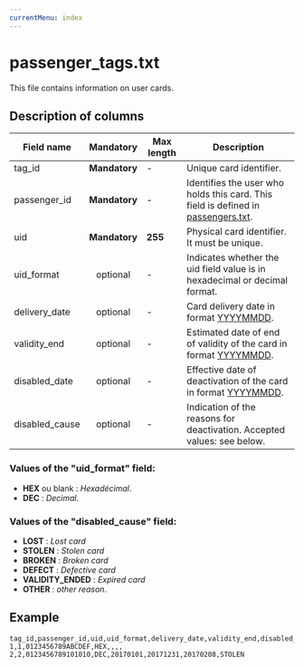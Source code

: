 ```yaml
---
currentMenu: index
---
```


# passenger_tags.txt

This file contains information on user cards.

## Description of columns

| Field name           |  Mandatory    |  Max length | Description                                                                                              |
|------------------------|:------------:|------|----------------------------------------------------------------------------------------------------------|
| tag_id                 | **Mandatory** |   -  | 	Unique card identifier.                                                                                 |
| passenger_id           | **Mandatory** |   -  | Identifies the user who holds this card. This field is defined in [passengers.txt](passengers.txt.html). |
| uid                    | **Mandatory** |  **255** | Physical card identifier. It must be unique.                                                             |
| uid_format             | optional       |   -  | Indicates whether the uid field value is in hexadecimal or decimal format.                               |
| delivery_date          | optional       |   -  | Card delivery date in format [YYYYMMDD](types.html#Dates).                                               |
| validity_end           | optional       |   -  | Estimated date of end of validity of the card in format [YYYYMMDD](types.html#Dates).                    |
| disabled_date          | optional       |   -  | Effective date of deactivation of the card in format [YYYYMMDD](types.html#Dates).                       |
| disabled_cause         | optional       |   -  | Indication of the reasons for deactivation. Accepted values: see below.                       |


### Values of the "uid_format" field:

* **HEX** ou blank : *Hexadécimal*.
* **DEC** : *Decimal*.

### Values of the "disabled_cause" field:

* **LOST**           : *Lost card*
* **STOLEN**         : *Stolen card*
* **BROKEN**         : *Broken card*
* **DEFECT**         : *Defective card*
* **VALIDITY_ENDED** : *Expired card*
* **OTHER**          : *other reason*.


## Example
```
tag_id,passenger_id,uid,uid_format,delivery_date,validity_end,disabled_date,disabled_cause
1,1,0123456789ABCDEF,HEX,,,,
2,2,0123456789101010,DEC,20170101,20171231,20170208,STOLEN

```
